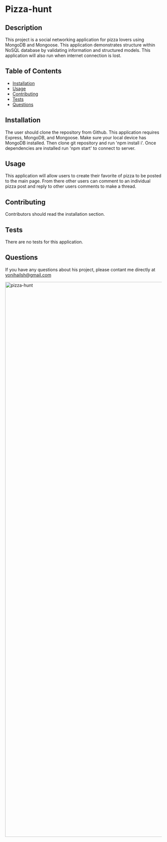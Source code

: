 # Pizza-hunt

## Description
This project is a social networking application for pizza lovers using MongoDB and Mongoose. This application demonstrates structure within NoSQL database by validating information and structured models. This application will also run when internet connection is lost.

## Table of Contents
* [Installation](#installation)
* [Usage](#usage)
* [Contributing](#contributing)
* [Tests](#tests)
* [Questions](#questions)

## Installation
The user should clone the repository from Github. This application requires Express, MongoDB, and Mongoose. Make sure your local device has MongoDB installed. Then clone git repository and run 'npm install i'. Once dependencies are installed run 'npm start' to connect to server.

## Usage
This application will allow users to create their favorite of pizza to be posted to the main page. From there other users can comment to an individual pizza post and reply to other users comments to make a thread.

## Contributing
Contributors should read the installation section.

## Tests
There are no tests for this application.

## Questions
If you have any questions about his project, please contant me directly at yonihailsh@gmail.com

<img width="1778" alt="pizza-hunt" src="https://user-images.githubusercontent.com/78513952/133478930-4b39d7a6-3fbb-4325-aff4-2e857ceafbee.png">

